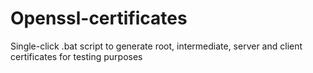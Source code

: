 # Openssl-certificates
Single-click .bat script to generate root, intermediate, server and client certificates for testing purposes
